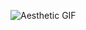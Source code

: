 ![Aesthetic GIF](https://media1.giphy.com/media/v1.Y2lkPTc5MGI3NjExOHdna2NsbjRmaDlteXJ0ejF4eW13OHdvcHF1MjM2ZmxheTVlcmY5dSZlcD12MV9pbnRlcm5hbF9naWZfYnlfaWQmY3Q9Zw/fA7rLtaJDIWEzU57CT/giphy.gif)
